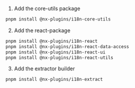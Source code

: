 1. Add the core-utils package
```bash
pnpm install @nx-plugins/i18n-core-utils
```
2. Add the react-package
```bash
pnpm install @nx-plugins/i18n-react
pnpm install @nx-plugins/i18n-react-data-access
pnpm install @nx-plugins/i18n-react-ui
pnpm install @nx-plugins/i18n-react-utils

```

3. Add the extractor builder
```
pnpm install @nx-plugins/i18n-extract
```
